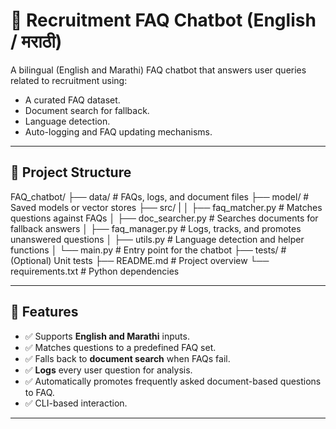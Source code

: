# 🤖 Recruitment FAQ Chatbot (English / मराठी)

A bilingual (English and Marathi) FAQ chatbot that answers user queries related to recruitment using:
- A curated FAQ dataset.
- Document search for fallback.
- Language detection.
- Auto-logging and FAQ updating mechanisms.

---

## 📁 Project Structure

FAQ_chatbot/
├── data/ # FAQs, logs, and document files
├── model/ # Saved models or vector stores
├── src/ |
│ ├── faq_matcher.py # Matches questions against FAQs
│ ├── doc_searcher.py # Searches documents for fallback answers
│ ├── faq_manager.py # Logs, tracks, and promotes unanswered questions
│ ├── utils.py # Language detection and helper functions
│ └── main.py # Entry point for the chatbot
├── tests/ # (Optional) Unit tests
├── README.md # Project overview
└── requirements.txt # Python dependencies

---

## 🚀 Features

- ✅ Supports **English and Marathi** inputs.
- ✅ Matches questions to a predefined FAQ set.
- ✅ Falls back to **document search** when FAQs fail.
- ✅ **Logs** every user question for analysis.
- ✅ Automatically promotes frequently asked document-based questions to FAQ.
- ✅ CLI-based interaction.

---

